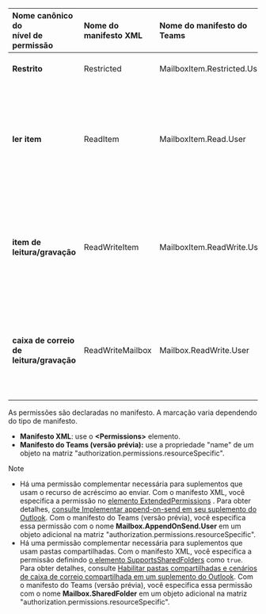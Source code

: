 |**Nome canônico do</br>nível de permissão**|**Nome do manifesto XML**|**Nome do manifesto do Teams**|**Descrição do resumo**|
|:-----|:-----|:-----|:-----|
|**Restrito**|Restricted|MailboxItem.Restricted.User|Permite o uso de entidades, mas não expressões regulares. |
|**ler item**|ReadItem|MailboxItem.Read.User|Além do que é permitido **em restrito**, ele permite:<ul><li>expressões regulares</li><li>acesso de leitura para a API do suplemento do Outlook</li><li>obter as propriedades do item e o token de retorno de chamada</li></ul> |
|**item de leitura/gravação**|ReadWriteItem|MailboxItem.ReadWrite.User|Além do que é permitido no **item de leitura**, ele permite:<ul><li>acesso completo à API do Suplemento do Outlook, exceto `makeEwsRequestAsync`</li><li>definição das propriedades do item</li></ul> |
|**caixa de correio de leitura/gravação**|ReadWriteMailbox|Mailbox.ReadWrite.User|Além do que é permitido no **item de leitura/** gravação, ele permite:<ul><li>criar, ler, gravar itens e pastas</li><li>enviar itens</li><li>chamar [makeEwsRequestAsync](/javascript/api/requirement-sets/outlook/preview-requirement-set/office.context.mailbox#methods)</li></ul> |

As permissões são declaradas no manifesto. A marcação varia dependendo do tipo de manifesto.

- **Manifesto XML**: use o **\<Permissions\>** elemento.
- **Manifesto do Teams (versão prévia):** use a propriedade "name" de um objeto na matriz "authorization.permissions.resourceSpecific".

> [!NOTE]
>
> - Há uma permissão complementar necessária para suplementos que usam o recurso de acréscimo ao enviar. Com o manifesto XML, você especifica a permissão no [elemento ExtendedPermissions](/javascript/api/manifest/extendedpermissions) . Para obter detalhes, [consulte Implementar append-on-send em seu suplemento do Outlook](../outlook/append-on-send.md). Com o manifesto do Teams (versão prévia), você especifica essa permissão com o nome **Mailbox.AppendOnSend.User** em um objeto adicional na matriz "authorization.permissions.resourceSpecific".
> - Há uma permissão complementar necessária para suplementos que usam pastas compartilhadas. Com o manifesto XML, você especifica a permissão definindo [o elemento SupportsSharedFolders](/javascript/api/manifest/supportssharedfolders) como `true`. Para obter detalhes, consulte [Habilitar pastas compartilhadas e cenários de caixa de correio compartilhada em um suplemento do Outlook](../outlook/delegate-access.md). Com o manifesto do Teams (versão prévia), você especifica essa permissão com o nome **Mailbox.SharedFolder** em um objeto adicional na matriz "authorization.permissions.resourceSpecific".
